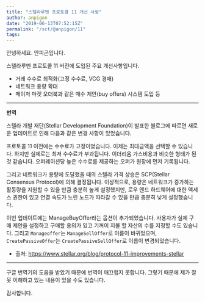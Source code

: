 ```yaml
---
title: "스텔라루멘 프로토콜 11 개선 사항"
author: anpigon
date: "2019-06-13T07:52:15Z"
permalink: "/sct/@anpigon/11"
tags:
---
```

안녕하세요. 안피곤입니다.

스텔라루멘 프로토콜 11 버전에 도입된 주요 개선사항입니다.

* 거래 수수료 최적화(고정 수수료, VCG 경매)
* 네트워크 용량 확대
* 메이저 마켓 오더북과 같은 매수 제안(buy offers) 시스템 도입 등

___

**번역**

스텔라 개발 재단(Stellar Development Foundation)이 발표한 블로그에 따르면 새로운 업데이트로 인해 다음과 같은 변경 사항이 있었습니다. 

프로토콜 11 이전에는 수수료가 고정이었습니다. 이제는 최대금액을 선택할 수 있습니다. 하지만 실제로는 최저 수수료가 부과됩니다. 이더리움 가스비용과 비슷한 형태가 된 것 같습니다. 오퍼레이션당 높은 수수료를 제공하는 오퍼가 원장에 먼저 기록됩니다.

그리고 네트워크가 용량에 도달했을 때의 스텔라 가격 상승은 SCP(Stellar Consensus Protocol)에 의해 결정됩니다. 이상적으로, 용량은 네트워크가 증가하는 활동량을 지원할 수 있을 만큼 충분히 높게 설정했지만, 로우 엔드 하드웨어에 대한 액세스 권한이 있고 연결 속도가 느린 노드가 따라갈 수 있을 만큼 충분히 낮게 설정했습니다.

이번 업데이트에는 ManageBuyOffer라는 옵션이 추가되었습니다. 사용자가 실제 구매 제안을 설정하고 구매할 용의가 있고 기꺼이 지불 할 자산의 수를 지정할 수도 있습니다. 그리고 `Manageoffer`는 `ManageSellOffer`로 이름이 바뀌었으며,  `CreatePassiveOffer`는 `CreatePassiveSellOffer`로 이름이 변경되었습니다.


* 출처: https://www.stellar.org/blog/protocol-11-improvements-stellar

___


구글 번역기의 도움을 받았기 때문에 번역이 매끄럽지 못합니다. 그렇기 때문에 제가 잘못 이해하고 있는 내용이 있을 수도 있습니다.

감사합니다.